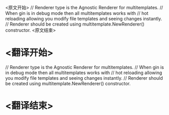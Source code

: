 
<原文开始>
// Renderer type is the Agnostic Renderer for multitemplates.
// When gin is in debug mode then all multitemplates works with
// hot reloading allowing you modify file templates and seeing changes instantly.
// Renderer should be created using multitemplate.NewRenderer() constructor.
<原文结束>

# <翻译开始>
// Renderer type is the Agnostic Renderer for multitemplates.
// When gin is in debug mode then all multitemplates works with
// hot reloading allowing you modify file templates and seeing changes instantly.
// Renderer should be created using multitemplate.NewRenderer() constructor.
# <翻译结束>

